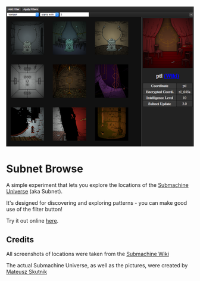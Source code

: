 ![Demo screenshot](img/demo.png)

# Subnet Browse

A simple experiment that lets you explore the locations of the
[Submachine Universe][subnet] (aka Subnet).

It's designed for discovering and exploring patterns - you can make good use of
the filter button!

Try it out online [here](online).

## Credits

All screenshots of locations were taken from the [Submachine Wiki][wiki]

The actual Submachine Universe, as well as the pictures, were created by
[Mateusz Skutnik][mateusz]

  [online]: https://liam4.github.io/subnet-thing/
  [subnet]: http://submachine.wikia.com/wiki/Submachine_Universe
  [wiki]: http://submachine.wikia.com
  [mateusz]: http://mateuszskutnik.com
